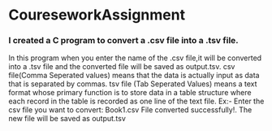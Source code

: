 # CoureseworkAssignment
### I created a C program to convert a .csv file into a .tsv file.
In this program when you enter the name of the .csv file,it will be converted into a .tsv file and the converted file will be saved as output.tsv.
csv file(Comma Seperated values) means that the data is actually input as data that is separated by commas.
tsv file (Tab Seperated Values) means a text format whose primary function is to store data in a table structure where each record in the table is recorded as one line of the text file.
  Ex:- Enter the csv file you want to convert: Book1.csv
       File converted successfully!.
       The new file will be saved as output.tsv
